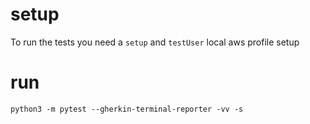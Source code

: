 # setup

To run the tests you need a `setup` and `testUser` local aws profile setup 
# run

`python3 -m pytest --gherkin-terminal-reporter -vv -s`